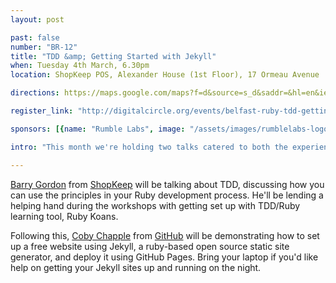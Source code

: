 ```yaml
---
layout: post

past: false
number: "BR-12"
title: "TDD &amp; Getting Started with Jekyll"
when: Tuesday 4th March, 6.30pm
location: ShopKeep POS, Alexander House (1st Floor), 17 Ormeau Avenue

directions: https://maps.google.com/maps?f=d&source=s_d&saddr=&hl=en&ie=UTF8&layer=c&daddr=54.5925564,-5.927705

register_link: "http://digitalcircle.org/events/belfast-ruby-tdd-getting-started-with-jekyll"

sponsors: [{name: "Rumble Labs", image: "/assets/images/rumblelabs-logo.png", link: "http://rumblelabs.com"}, {name: "Shopkeep", image: "/assets/images/shopkeeppos-logo.png", link: "http://shopkeep.com"}]

intro: "This month we're holding two talks catered to both the experienced Ruby developers and the newcomers. One talk focuses on using Test Driven Development methods in your development workflow, while one illustrates how to get started with Jekyll and GitHub pages."

---
```


[Barry Gordon](http://www.twitter.com/brrygrdn) from [ShopKeep](http://shopkeep.com) will be talking about TDD, discussing how you can use the principles in your Ruby development process. He'll be lending a helping hand during the workshops with getting set up with TDD/Ruby learning tool, Ruby Koans.

Following this, [Coby Chapple](http://twitter.com/cobyism) from [GitHub](http://github.com) will be demonstrating how to set up a free website using Jekyll, a ruby-based open source static site generator, and deploy it using GitHub Pages. Bring your laptop if you'd like help on getting your Jekyll sites up and running on the night.
